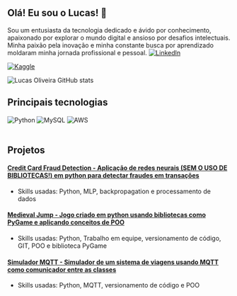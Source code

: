 ## Olá! Eu sou o Lucas! 👊
 Sou um entusiasta da tecnologia dedicado e ávido por conhecimento, apaixonado por explorar o mundo digital e ansioso por desafios intelectuais. Minha paixão pela inovação e minha constante busca por aprendizado moldaram minha jornada profissional e pessoal. 
[![LinkedIn](https://img.shields.io/badge/LinkedIn-0077B5?style=for-the-badge&logo=linkedin&logoColor=white)](https://www.linkedin.com/in/lucas-oliveira-374b351b2/)

[![Kaggle](https://img.shields.io/badge/Kaggle-20BEFF?style=for-the-badge&logo=Kaggle&logoColor=white)](https://www.kaggle.com/lecoliveira)

![Lucas Oliveira GitHub stats](https://github-readme-stats.vercel.app/api?username=lucvseco&show_icons=true&theme=gruvbox)

## Principais tecnologias

<div style="display: inline_block">
  <img align="center" alt="Python" src="https://img.shields.io/badge/Python-14354C?style=for-the-badge&logo=python&logoColor=white" />
  <img align="center" alt="MySQL" src="https://img.shields.io/badge/MySQL-00000F?style=for-the-badge&logo=mysql&logoColor=white" />
  <img align="center" alt="AWS" src="https://img.shields.io/badge/Amazon_AWS-232F3E?style=for-the-badge&logo=amazon-aws&logoColor=white" />
</div><br/>

## Projetos

#### [Credit Card Fraud Detection - Aplicação de redes neurais (SEM O USO DE BIBLIOTECAS!) em python para detectar fraudes em transações](https://github.com/lucvseco/Credit-Card-Fraud-Detection)
- Skills usadas: Python, MLP, backpropagation e processamento de dados
#### [Medieval Jump - Jogo criado em python usando bibliotecas como PyGame e aplicando conceitos de POO](https://github.com/karolrocha/projeto-ip)
- Skills usadas: Python, Trabalho em equipe, versionamento de código, GIT, POO e biblioteca PyGame
#### [Simulador MQTT - Simulador de um sistema de viagens usando MQTT como comunicador entre as classes](https://github.com/lucvseco/simulador-MQTT)
- Skills usadas: Python, MQTT, versionamento de código e POO
